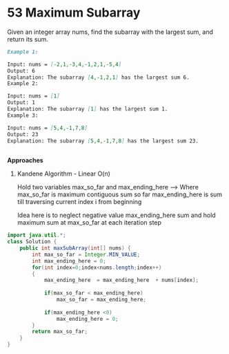 # 53 Maximum Subarray

Given an integer array nums, find the subarray with the largest sum, and return its sum.

```md
Example 1:

Input: nums = [-2,1,-3,4,-1,2,1,-5,4]
Output: 6
Explanation: The subarray [4,-1,2,1] has the largest sum 6.
Example 2:

Input: nums = [1]
Output: 1
Explanation: The subarray [1] has the largest sum 1.
Example 3:

Input: nums = [5,4,-1,7,8]
Output: 23
Explanation: The subarray [5,4,-1,7,8] has the largest sum 23.
 
```

**Approaches**

1. Kandene Algorithm - Linear O(n)
   
   Hold two variables max_so_far and max_ending_here --> 
   Where max_so_far is maximum contiguous sum so far
   max_ending_here is sum till traversing current index i from beginning

   Idea here is to neglect negative value max_ending_here sum and hold maximum sum at max_so_far at each iteration step 

   

```java
import java.util.*;
class Solution {
    public int maxSubArray(int[] nums) {
        int max_so_far = Integer.MIN_VALUE;
        int max_ending_here = 0;
        for(int index=0;index<nums.length;index++)
        {
            max_ending_here  = max_ending_here  + nums[index];
            
            if(max_so_far < max_ending_here)
                max_so_far = max_ending_here;
            
            if(max_ending_here <0)
                max_ending_here = 0;
        }
        return max_so_far;
    }
}
   
```